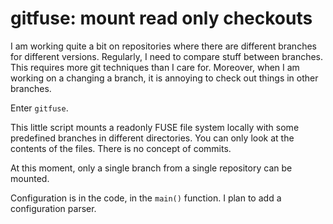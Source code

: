# gitfuse: mount read only checkouts

I am working quite a bit on repositories where there are different branches for
different versions. Regularly, I need to compare stuff between branches. This
requires more git techniques than I care for. Moreover, when I am working on a
changing a branch, it is annoying to check out things in other branches.

Enter `gitfuse`.

This little script mounts a readonly FUSE file system locally with some predefined
branches in different directories. You can only look at the contents of the
files. There is no concept of commits.

At this moment, only a single branch from a single repository can be mounted.

Configuration is in the code, in the `main()` function. I plan to add a
configuration parser.
